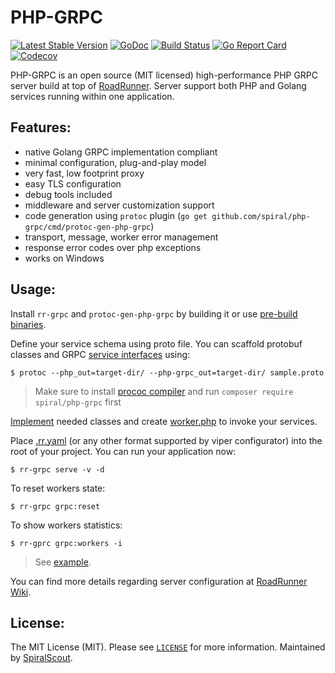 PHP-GRPC
=================================
[![Latest Stable Version](https://poser.pugx.org/spiral/php-grpc/version)](https://packagist.org/packages/spiral/php-grpc)
[![GoDoc](https://godoc.org/github.com/spiral/php-grpc?status.svg)](https://godoc.org/github.com/spiral/php-grpc)
[![Build Status](https://travis-ci.org/spiral/php-grpc.svg?branch=master)](https://travis-ci.org/spiral/php-grpc)
[![Go Report Card](https://goreportcard.com/badge/github.com/spiral/php-grpc)](https://goreportcard.com/report/github.com/spiral/php-grpc)
[![Codecov](https://codecov.io/gh/spiral/php-grpc/branch/master/graph/badge.svg)](https://codecov.io/gh/spiral/php-grpc/)

PHP-GRPC is an open source (MIT licensed) high-performance PHP GRPC server build at top of [RoadRunner](https://github.com/spiral/roadrunner).
Server support both PHP and Golang services running within one application. 

Features:
--------
- native Golang GRPC implementation compliant
- minimal configuration, plug-and-play model
- very fast, low footprint proxy
- easy TLS configuration
- debug tools included
- middleware and server customization support
- code generation using `protoc` plugin (`go get github.com/spiral/php-grpc/cmd/protoc-gen-php-grpc`)
- transport, message, worker error management
- response error codes over php exceptions
- works on Windows

Usage:
--------
Install `rr-grpc` and `protoc-gen-php-grpc` by building it or use [pre-build binaries](https://github.com/spiral/php-grpc/releases).

Define your service schema using proto file. You can scaffold protobuf classes and GRPC [service interfaces](https://github.com/spiral/php-grpc/blob/master/example/server/src/Service/EchoInterface.php) using:

```
$ protoc --php_out=target-dir/ --php-grpc_out=target-dir/ sample.proto
```

> Make sure to install [prococ compiler](https://github.com/protocolbuffers/protobuf) and run `composer require spiral/php-grpc` first

[Implement](https://github.com/spiral/php-grpc/blob/master/example/server/src/EchoService.php) needed classes and create [worker.php](https://github.com/spiral/php-grpc/blob/master/example/server/worker.php) to invoke your services.

Place [.rr.yaml](https://github.com/spiral/php-grpc/blob/master/example/server/.rr.yaml) (or any other format supported by viper configurator) into the root of your project. You can run your application now:

```
$ rr-grpc serve -v -d
```

To reset workers state:

```
$ rr-grpc grpc:reset
```

To show workers statistics:

```
$ rr-gprc grpc:workers -i
```

> See [example](https://github.com/spiral/php-grpc/tree/master/example).

You can find more details regarding server configuration at [RoadRunner Wiki](https://github.com/spiral/roadrunner/wiki).

License:
--------
The MIT License (MIT). Please see [`LICENSE`](./LICENSE) for more information. Maintained by [SpiralScout](https://spiralscout.com).
